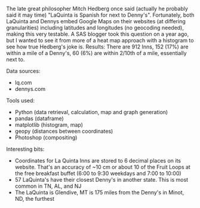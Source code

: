 The late great philosopher Mitch Hedberg once said (actually he probably said it may time) "LaQuinta is Spanish for next to Denny's". Fortunately, both LaQuinta and Dennys embed Google Maps on their websites (at differing granularities) including latitudes and longitudes (no geocoding needed), making this very testable.  A SAS blogger took this question on a year ago, but I wanted to see it from more of a heat map approach with a histogram to see how true Hedberg's joke is.
Results:
There are  912 Inns, 152 (17%) are within a mile of a Denny's, 60 (6%) are within 2/10th of a mile, essentially next to.

Data sources:
- lq.com
- dennys.com

Tools used:
- Python (data retrieval, calculation, map and graph generation)
 - pandas (dataframe)
 - matplotlib (histogram, map)
 - geopy (distances between coordinates)
- Photoshop (compositing)

Interesting bits:
- Coordinates for La Quinta Inns are stored to 6 decimal places on its website.  That's an accuracy of ~10 cm or about 10 of the Fruit Loops at the free breakfast buffet (6:00 to 9:30 weekdays and 7:00 to 10:00)
- 57 LaQuinta's have their closest Denny's in another state. This is most common in TN, AL, and NJ
- The LaQuinta is Glendive, MT is 175 miles from the Denny's in Minot, ND, the furthest

